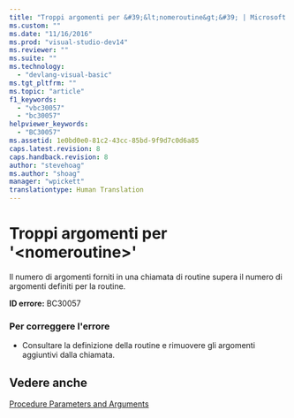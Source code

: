 ```yaml
---
title: "Troppi argomenti per &#39;&lt;nomeroutine&gt;&#39; | Microsoft Docs"
ms.custom: ""
ms.date: "11/16/2016"
ms.prod: "visual-studio-dev14"
ms.reviewer: ""
ms.suite: ""
ms.technology: 
  - "devlang-visual-basic"
ms.tgt_pltfrm: ""
ms.topic: "article"
f1_keywords: 
  - "vbc30057"
  - "bc30057"
helpviewer_keywords: 
  - "BC30057"
ms.assetid: 1e0bd0e0-81c2-43cc-85bd-9f9d7c0d6a85
caps.latest.revision: 8
caps.handback.revision: 8
author: "stevehoag"
ms.author: "shoag"
manager: "wpickett"
translationtype: Human Translation
---
```

# Troppi argomenti per &#39;&lt;nomeroutine&gt;&#39;
Il numero di argomenti forniti in una chiamata di routine supera il numero di argomenti definiti per la routine.  
  
 **ID errore:** BC30057  
  
### Per correggere l'errore  
  
-   Consultare la definizione della routine e rimuovere gli argomenti aggiuntivi dalla chiamata.  
  
## Vedere anche  
 [Procedure Parameters and Arguments](../../visual-basic/programming-guide/language-features/procedures/procedure-parameters-and-arguments.md)